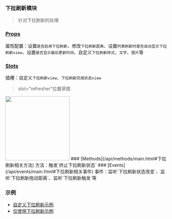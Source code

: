 ### 下拉刷新模块
> 针对下拉刷新的处理

### [Props](/api/props/refresher.html)
属性配置：设置`是否启用下拉刷新`、修改`下拉刷新距离`、设置`列表刷新时是否自动显示下拉刷新view`、设置`是否显示最后更新时间`、自定义`下拉刷新样式`、`文字`、`图片`等
### [Slots](/api/slot/main.html#下拉刷新slot)
插槽：自定义`下拉刷新view`、`下拉刷新完成状态view`  
> slot="refresher"位置草图   
<img src="/img/pic_refresher.png" width="200"/>  
### [Methods](/api/methods/main.html#下拉刷新相关方法)
方法：触发`终止下拉刷新状态`
### [Events](/api/events/main.html#下拉刷新相关事件)
事件：监听`下拉刷新状态改变`、监听`下拉刷新拖动距离`、监听`下拉刷新触发`等

### 示例
* [自定义下拉刷新示例](/start/use.html#自定义下拉刷新view示例)
* [仅使用下拉刷新示例](/start/use.html#仅使用下拉刷新示例)
